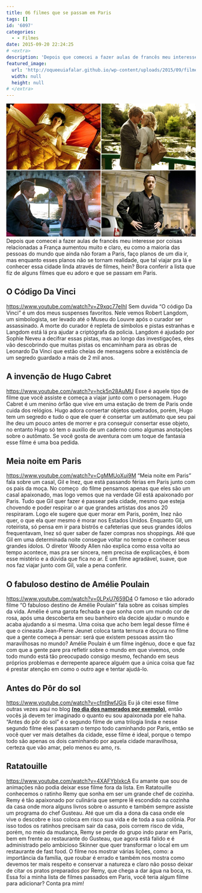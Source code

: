 ```yaml
---
title: 06 filmes que se passam em Paris
tags: []
id: '6097'
categories:
  - - Filmes
date: 2015-09-20 22:24:25
# <extra>
description: 'Depois que comecei a fazer aulas de francês meu interesse por coisas relacionadas a França aumentou muito e claro, eu como a maioria das pessoas do mundo que ainda não foram a Paris, faço planos de um dia ir, mas enquanto esses planos não se tornam realidade, que tal viajar pra lá e conhecer essa cidade linda através de filmes, hein? Bora conferir a lista que fiz de alguns filmes que eu adoro e que se passam em Paris. O Código Da Vinci Sem duvida “O código Da Vinci” é um dos meus suspenses favoritos. Nele vemos Robert Langdom, um simbologista, ser levado até o Museu do Louvre após o curador ser assassinado. A morte do curador é repleta de símbolos e pistas estranhas e Langdom está lá pra ajudar a criptógrafa da policia. Langdom é ajudado por Sophie Neveu &hellip;'
featured_image: 
  url: 'http://oqueeuiafalar.github.io/wp-content/uploads/2015/09/filmes_que_se_passam_na_franca_capa.png'
  width: null
  height: null
# </extra>
---
```


[![filmes que se passam em Paris](/wp-content/uploads/2015/09/filmes_que_se_passam_na_franca_capa.png)](/wp-content/uploads/2015/09/filmes_que_se_passam_na_franca_capa.png) Depois que comecei a fazer aulas de francês meu interesse por coisas relacionadas a França aumentou muito e claro, eu como a maioria das pessoas do mundo que ainda não foram a Paris, faço planos de um dia ir, mas enquanto esses planos não se tornam realidade, que tal viajar pra lá e conhecer essa cidade linda através de filmes, hein? Bora conferir a lista que fiz de alguns filmes que eu adoro e que se passam em Paris.

## O Código Da Vinci

https://www.youtube.com/watch?v=Z9xqc77eIhI Sem duvida “O código Da Vinci” é um dos meus suspenses favoritos. Nele vemos Robert Langdom, um simbologista, ser levado até o Museu do Louvre após o curador ser assassinado. A morte do curador é repleta de símbolos e pistas estranhas e Langdom está lá pra ajudar a criptógrafa da policia. Langdom é ajudado por Sophie Neveu a decifrar essas pistas, mas ao longo das investigações, eles vão descobrindo que muitas pistas os encaminham para as obras de Leonardo Da Vinci que estão cheias de mensagens sobre a existência de um segredo guardado a mais de 2 mil anos.

## A invenção de Hugo Cabret

https://www.youtube.com/watch?v=hck5n28AuMU Esse é aquele tipo de filme que você assiste e começa a viajar junto com o personagem. Hugo Cabret é um menino órfão que vive em uma estação de trem de Paris onde cuida dos relógios. Hugo adora consertar objetos quebrados, porém, Hugo tem um segredo e tudo o que ele quer é consertar um autômato que seu pai lhe deu um pouco antes de morrer e pra conseguir consertar esse objeto, no entanto Hugo só tem o auxilio de um caderno como algumas anotações sobre o autômato. Se você gosta de aventura com um toque de fantasia esse filme é uma boa pedida.

## Meia noite em Paris

https://www.youtube.com/watch?v=CgMMUoXui9M “Meia noite em Paris” fala sobre um casal, Gil e Inez, que está passando férias em Paris junto com os pais da moça. No começo  do filme pensamos apenas que eles são um casal apaixonado, mas logo vemos que na verdade Gil está apaixonado por Paris. Tudo que Gil quer fazer é passear pela cidade, mesmo que esteja chovendo e poder respirar o ar que grandes artistas dos anos 20 respiraram. Logo ele sugere que quer morar em Paris, porém, Inez não quer, o que ela quer mesmo é morar nos Estados Unidos. Enquanto Gil, um roteirista, só pensa em ir para bistrôs e cafeterias que seus grandes ídolos frequentavam, Inez só quer saber de fazer compras nos shoppings. Até que Gil em uma determinada noite consegue voltar no tempo e conhecer seus grandes ídolos. O diretor Woody Allen não explica como essa volta ao tempo acontece, mas pra ser sincera, nem precisa de explicações, é bom esse mistério e a dúvida que fica no ar. É um filme agradável, suave, que nos faz viajar junto com Gil, vale a pena conferir.

## O fabuloso destino de Amélie Poulain

https://www.youtube.com/watch?v=0LPxU7659D4 O famoso e tão adorado filme “O fabuloso destino de Amélie Poulain” fala sobre as coisas simples da vida. Amélie é uma garota fechada e que sonha com um mundo cor de rosa, após uma descoberta em seu banheiro ela decide ajudar o mundo e acaba ajudando a si mesma. Uma coisa que acho bem legal desse filme é que o cineasta Jean-Pierre Jeunet coloca tanta ternura e doçura no filme que a gente começa a pensar: será que existem pessoas assim tão maravilhosas no mundo? Amélie Poulain é um filme ingênuo, doce e que faz com que a gente pare pra refletir sobre o mundo em que vivemos, onde todo mundo está tão preocupado consigo mesmo, fechando em seus próprios problemas e derrepente aparece alguém que a única coisa que faz é prestar atenção em como o outro age e tentar ajudá-lo.

## Antes do Pôr do sol

https://www.youtube.com/watch?v=cfnt9wfJGis Eu já citei esse filme outras vezes aqui no blog **[(no dia dos namorados por exemplo)](http://natalia.blog.br/2015/06/10/6-filmes-para-assistir-no-dia-dos-namorados/)**, então vocês já devem ter imaginado o quanto eu sou apaixonada por ele haha. “Antes do pôr do sol” é o segundo filme de uma trilogia linda e nesse segundo filme eles passaram o tempo todo caminhando por Paris, então se você quer ver mais detalhes da cidade, esse filme é ideal, porque o tempo todo são apenas os dois caminhando por aquela cidade maravilhosa, certeza que vão amar, pelo menos eu amo, rs.

## Ratatouille

https://www.youtube.com/watch?v=4XAFYbIxkcA Eu amante que sou de animações não podia deixar esse filme fora da lista. Em Ratatouille conhecemos o ratinho Remy que sonha em ser um grande chef de cozinha. Remy é tão apaixonado por culinária que sempre lê escondido na cozinha da casa onde mora alguns livros sobre o assunto e também sempre assiste um programa do chef Gusteau. Até que um dia a dona da casa onde ele vive o descobre e isso coloca em risco sua vida e de toda a sua colônia. Por isso todos os ratinhos precisam sair da casa, pois correm risco de vida, porém, no meio da mudança, Remy se perde do grupo indo parar em Paris, bem em frente ao restaurante do Gusteau, que agora está falido e é administrado pelo ambicioso Skinner que quer transformar o local em um restaurante de fast food. O filme nos mostrar várias lições, como: a importância da família, que roubar é errado e também nos mostra como devemos ter mais respeito e conservar a natureza e claro não posso deixar de citar os pratos preparados por Remy, que chega a dar água na boca, rs. Essa foi a minha lista de filmes passados em Paris, você teria algum filme para adicionar? Conta pra mim!
